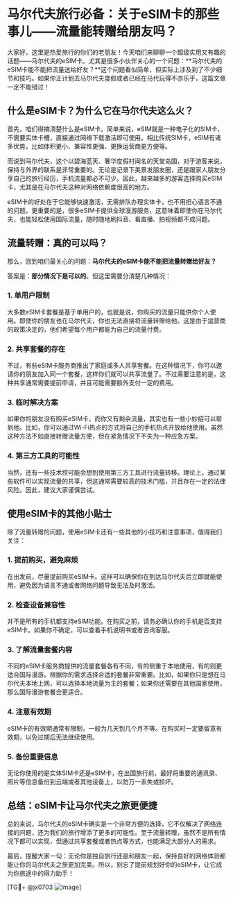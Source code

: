 # 马尔代夫旅行必备：关于eSIM卡的那些事儿——流量能转赠给朋友吗？

大家好，这里是热爱旅行的你们的老朋友！今天咱们来聊聊一个超级实用又有趣的话题——马尔代夫的eSIM卡。尤其是很多小伙伴关心的一个问题：**马尔代夫的eSIM卡能不能把流量送给好友？**这个问题看似简单，但实际上涉及到了不少细节和技巧。如果你正计划去马尔代夫度假或者已经在马代玩得不亦乐乎，这篇文章一定不能错过！

## 什么是eSIM卡？为什么它在马尔代夫这么火？

首先，咱们得搞清楚什么是eSIM卡。简单来说，eSIM就是一种电子化的SIM卡，不需要实体卡槽，直接通过网络下载激活即可使用。相比传统SIM卡，eSIM有诸多优势，比如体积更小、兼容性更强、更换运营商更方便等。

而说到马尔代夫，这个以碧海蓝天、奢华度假村闻名的天堂岛国，对于游客来说，保持与外界的联系是非常重要的。无论是记录下美景发朋友圈，还是跟家人朋友分享自己的旅行经历，手机流量都必不可少。因此，越来越多的游客选择购买eSIM卡，尤其是在马尔代夫这种对网络依赖度很高的地方。

eSIM卡的好处在于它能够快速激活，无需排队办理实体卡，也不用担心语言不通的问题。更重要的是，很多eSIM卡提供全球漫游服务，这意味着即使你在马尔代夫，也能轻松使用国际流量，随时随地刷抖音、看直播、拍视频都不成问题。

## 流量转赠：真的可以吗？

那么，回到咱们最关心的问题：**马尔代夫的eSIM卡能不能把流量转赠给好友？**

答案是：**部分情况下是可以的**。但这里需要分清楚几种情况：

### 1. **单用户限制**
大多数eSIM卡套餐是基于单用户的，也就是说，你购买的流量只能供你个人使用。即使你的朋友也在马尔代夫，你也无法直接将流量转赠给他。这是由于运营商的政策决定的，他们希望每个用户都能为自己的流量付费。

### 2. **共享套餐的存在**
不过，有些eSIM卡服务商推出了家庭或多人共享套餐。在这种情况下，你可以邀请你的朋友加入同一个套餐，这样你们就可以共享流量了。不过需要注意的是，这种共享通常需要提前申请，并且可能需要额外支付一定的费用。

### 3. **临时解决方案**
如果你的朋友没有购买eSIM卡，而你又有剩余流量，其实也有一些小妙招可以帮到他。比如，你可以通过Wi-Fi热点的方式将自己的手机热点开放给他使用。虽然这种方法不如直接转赠流量方便，但在紧急情况下不失为一种应急方案。

### 4. **第三方工具的可能性**
当然，还有一些技术控可能会想到使用第三方工具进行流量转移。理论上，通过某些软件可以实现流量的共享，但这通常需要较高的技术门槛，并且存在一定的法律风险。因此，建议大家谨慎尝试。

## 使用eSIM卡的其他小贴士

除了流量转赠的问题，使用eSIM卡还有一些其他的小技巧和注意事项，值得我们关注：

### 1. **提前购买，避免麻烦**
在出发前，尽量提前购买eSIM卡。这样可以确保你在到达马尔代夫后立即就能使用，避免因为语言不通或者网络问题导致无法及时激活。

### 2. **检查设备兼容性**
并不是所有的手机都支持eSIM功能。在购买之前，请务必确认你的手机是否支持eSIM卡。如果你不确定，可以查看手机说明书或者咨询客服。

### 3. **了解流量套餐内容**
不同的eSIM卡服务商提供的流量套餐各有不同，有的侧重于本地使用，有的则更适合国际漫游。根据你的需求选择合适的套餐非常重要。比如，如果你只是想在马尔代夫本地上网，可以选择本地流量为主的套餐；如果你还需要在其他国家使用，那么国际漫游套餐会更适合。

### 4. **注意有效期**
eSIM卡的有效期通常有限制，一般为几天到几个月不等。在购买时一定要留意有效期，以免过期后无法继续使用。

### 5. **备份重要信息**
无论你使用的是实体SIM卡还是eSIM卡，在出国旅行前，最好将重要的通讯录、照片等信息备份到云端或者其他设备上，以防万一丢失或损坏。

## 总结：eSIM卡让马尔代夫之旅更便捷

总的来说，马尔代夫的eSIM卡确实是一个非常方便的选择，它不仅解决了网络连接的问题，还为我们的旅行增添了更多的可能性。至于流量转赠，虽然不是所有情况下都可以实现，但通过共享套餐或者热点等方式，也能满足大部分人的需求。

最后，提醒大家一句：无论你是独自旅行还是和朋友一起，保持良好的网络体验都能让你的马尔代夫之旅更加完美。所以，别忘了提前规划好你的eSIM卡，让它成为你旅途中的得力助手！

[TG💪+ @jx0703 ![Image](https://github.com/user-attachments/assets/dbca1d08-cadb-493c-b0ec-ad6f7a83f270)]
